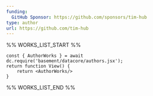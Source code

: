 ```yaml
---
funding:
  GitHub Sponsor: https://github.com/sponsors/tim-hub
type: author
url: https://github.com/tim-hub
---
```



%% WORKS_LIST_START %%

```datacorejsx
const { AuthorWorks } = await dc.require('basement/datacore/authors.jsx');
return function View() {
    return <AuthorWorks/>
}
```
%% WORKS_LIST_END %%
